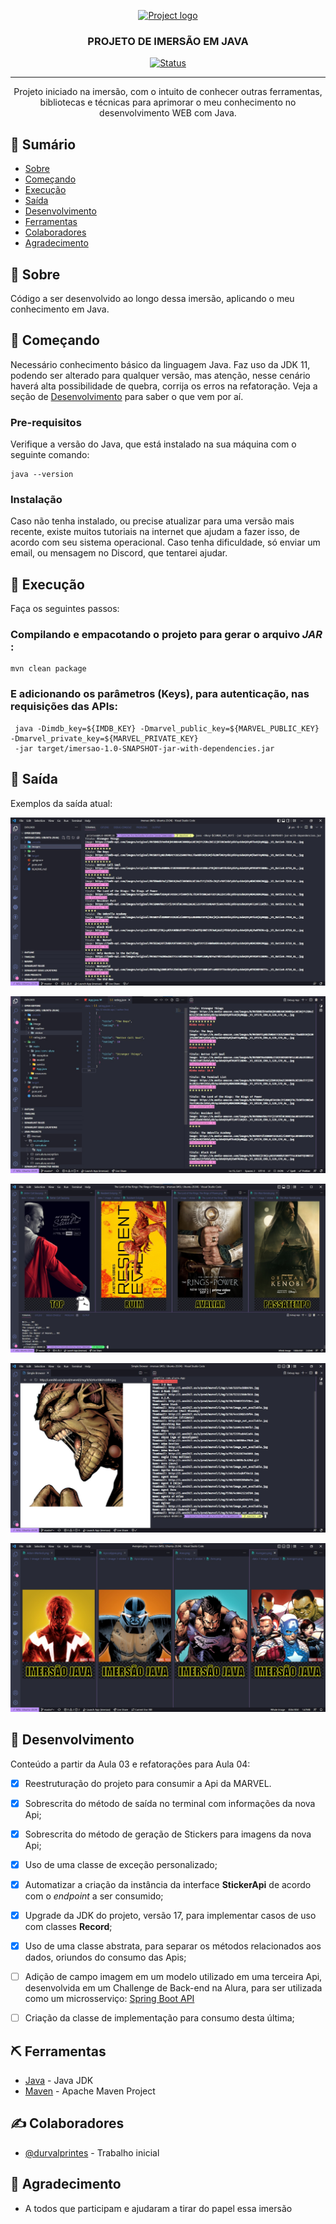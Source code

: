 <p align="center">
  <a href="" rel="noopener">
 <img width=450px height=250px src="https://i.ytimg.com/vi/WdT90ffB-0Q/maxresdefault.jpg" alt="Project logo"></a>
</p>

<h3 align="center">PROJETO DE IMERSÃO EM JAVA</h3>

<div align="center">

[![Status](https://img.shields.io/badge/Status-Em%20Desenvolvimento-green)]()

</div>

---

<p align="center"> Projeto iniciado na imersão, com o intuito de conhecer outras ferramentas, bibliotecas e técnicas para aprimorar o meu conhecimento no desenvolvimento WEB com Java.
<br> 
</p>


## 📝 Sumário

- [Sobre](#sobre)
- [Começando](#comecando)
- [Execução](#execucao)
- [Saída](#saida)
- [Desenvolvimento](#desenvolvimento)
- [Ferramentas](#ferramentas)
- [Colaboradores](#colaboradores)
- [Agradecimento](#agradecimento)


## 🧐 Sobre <a name = "sobre"></a>

Código a ser desenvolvido ao longo dessa imersão, aplicando o meu conhecimento em Java.


## 🏁 Começando <a name = "comecando"></a>

Necessário conhecimento básico da linguagem Java. Faz uso da JDK 11, podendo ser alterado para qualquer versão, mas atenção, nesse cenário haverá alta possibilidade de quebra, corrija os erros na refatoração. Veja a seção de [Desenvolvimento](#desenvolvimento) para saber o que vem por aí.

### Pre-requisitos

Verifique a versão do Java, que está instalado na sua máquina com o seguinte comando:

```
java --version
```

### Instalação

Caso não tenha instalado, ou precise atualizar para uma versão mais recente, existe muitos tutoriais na internet que ajudam a fazer isso, de acordo com seu sistema operacional. Caso tenha dificuldade, só enviar um email, ou mensagem no Discord, que tentarei ajudar.


## 🚀 Execução <a name = "execucao"></a>

Faça os seguintes passos:

### Compilando e empacotando o projeto para gerar o arquivo _JAR_ :

```
mvn clean package
```

### E adicionando os parâmetros (<strong>Keys</strong>), para autenticação, nas requisições das APIs:

```
 java -Dimdb_key=${IMDB_KEY} -Dmarvel_public_key=${MARVEL_PUBLIC_KEY} -Dmarvel_private_key=${MARVEL_PRIVATE_KEY}
 -jar target/imersao-1.0-SNAPSHOT-jar-with-dependencies.jar
```

## 🎈 Saída <a name="saida"></a>

Exemplos da saída atual:

![Saida Padrão da Api do IMDB](data/image/readme/Aula1.jpeg)

![Saída com coleto de Nota da Api do IMDB](data/image/readme/Aula1ajustada.jpeg)

![Geração personalizada de Stickers da API do IMDB](data/image/readme/Aula2comDesafios.jpeg)

![Saída com informações da Api da MARVEL](data/image/readme/Aula3.jpeg)

![Geração de Sticker da Api da MARVEL](data/image/readme/Aula3comDesafios.jpeg)

## 🔧 Desenvolvimento <a name = "desenvolvimento"></a>

Conteúdo a partir da Aula 03 e refatorações para Aula 04:
- [x] Reestruturação do projeto para consumir a Api da MARVEL.
- [x] Sobrescrita do método de saída no terminal com informações da nova Api;
- [x] Sobrescrita do método de geração de Stickers para imagens da nova Api;
- [x] Uso de uma classe de exceção personalizado;
- [x] Automatizar a criação da instância da interface <strong>StickerApi</strong> de acordo com o _endpoint_ a ser consumido;
- [x] Upgrade da JDK do projeto, versão 17, para implementar casos de uso com classes <strong>Record</strong>;
- [x] Uso de uma classe abstrata, para separar os métodos relacionados aos dados, oriundos do consumo das Apis;
- [ ] Adição de campo imagem em um modelo utilizado em uma terceira Api, desenvolvida em um Challenge de Back-end na Alura, para ser utilizada como um microsserviço: [Spring Boot API](https://github.com/durvalprintes/alura-challenge-spring-api)
- [ ] Criação da classe de implementação para consumo desta última;


## ⛏️ Ferramentas <a name = "ferramentas"></a>

- [Java](https://www.oracle.com/java/technologies/downloads/#java11) - Java JDK
- [Maven](https://maven.apache.org/download.cgi) - Apache Maven Project


## ✍️ Colaboradores <a name = "colaboradores"></a>

- [@durvalprintes](https://github.com/durvalprintes/) - Trabalho inicial


## 🎉 Agradecimento <a name = "agradecimento"></a>

- A todos que participam e ajudaram a tirar do papel essa imersão
